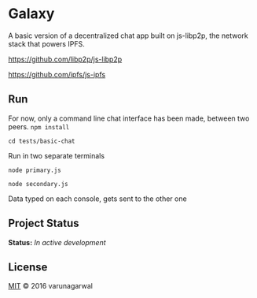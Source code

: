 # Galaxy
A basic version of a decentralized chat app built on js-libp2p, the network stack that powers IPFS.

https://github.com/libp2p/js-libp2p

https://github.com/ipfs/js-ipfs

## Run
For now, only a command line chat interface has been made, between two peers.
`npm install`

`cd tests/basic-chat`

Run in two separate terminals

`node primary.js`

`node secondary.js`

Data typed on each console, gets sent to the other one

## Project Status
**Status:** *In active development*


## License

[MIT](LICENSE) © 2016 varunagarwal

